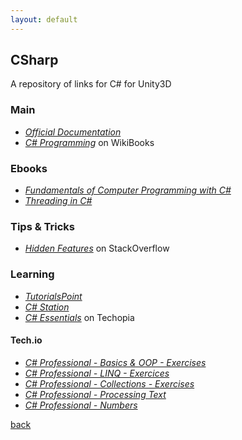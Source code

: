 ```yaml
---
layout: default
---
```


## CSharp

A repository of links for C# for Unity3D

### Main

* _[Official Documentation](https://docs.microsoft.com/it-it/dotnet/csharp/)_
* _[C# Programming](https://en.wikibooks.org/wiki/C_Sharp_Programming)_ on WikiBooks

### Ebooks

* _[Fundamentals of Computer Programming with C#](http://www.introprogramming.info/english-intro-csharp-book/read-online/)_
* _[Threading in C#](http://www.albahari.com/threading/)_

### Tips & Tricks

* _[Hidden Features](https://stackoverflow.com/questions/9033/hidden-features-of-c)_ on StackOverflow

### Learning

* _[TutorialsPoint](https://www.tutorialspoint.com/csharp/index.htm)_
* _[C# Station](https://csharp-station.com/)_
* _[C# Essentials](https://www.techotopia.com/index.php/C_Sharp_Essentials)_ on Techopia

#### Tech.io

* _[C# Professional - Basics & OOP - Exercises](https://tech.io/playgrounds/12322/c-professional---basics-oop---exercises/)_
* _[C# Professional - LINQ - Exercices](https://tech.io/playgrounds/12960/c-professional---linq---exercices)_
* _[C# Professional - Collections - Exercises](https://tech.io/playgrounds/12961/c-professional---collections---exercises)_
* _[C# Professional - Processing Text](https://tech.io/playgrounds/14207/c-professional---processing-text/)_
* _[C# Professional - Numbers](https://tech.io/playgrounds/14640/c-professional---numbers/)_

[back](../)